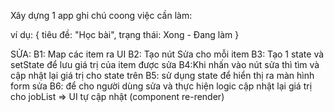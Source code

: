 Xây dựng 1 app ghi chú coong việc cần làm:

ví dụ:
{
tiêu đề: "Học bài",
trạng thái: Xong - Đang làm
}

SỬA:
B1: Map các item ra UI
B2: Tạo nút Sửa cho mỗi item
B3: Tạo 1 state và setState để lưu giá trị của item được sửa
B4:Khi nhấn vào nút sửa thì tìm và cập nhật lại giá trị cho state trên
B5: sử dụng state để hiển thị ra màn hình form sửa
B6: để cho người dùng sửa và thực hiện logic cập nhật lại giá trị cho jobList => UI tự cập nhật (component re-render)
